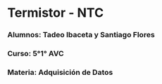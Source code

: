 # Termistor - NTC

### Alumnos: Tadeo Ibaceta y Santiago Flores
### Curso: 5°1° AVC
### Materia: Adquisición de Datos
